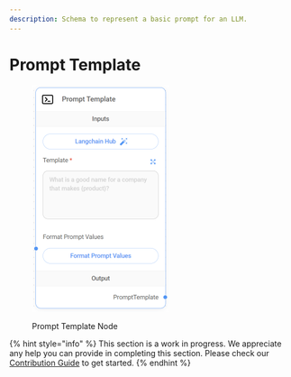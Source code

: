 ```yaml
---
description: Schema to represent a basic prompt for an LLM.
---
```


# Prompt Template

<figure><img src="../../../.gitbook/assets/image (2) (1) (1) (1) (1) (1).png" alt="" width="243"><figcaption><p>Prompt Template Node</p></figcaption></figure>

{% hint style="info" %}
This section is a work in progress. We appreciate any help you can provide in completing this section. Please check our [Contribution Guide](../../../contributing/) to get started.
{% endhint %}
